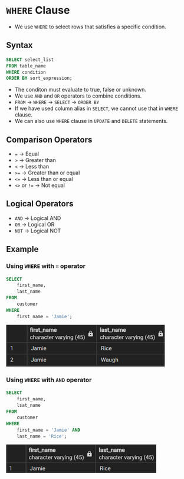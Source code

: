 # `WHERE` Clause

- We use `WHERE` to select rows that satisfies a specific condition.

## Syntax

```sql
SELECT select_list
FROM table_name
WHERE condition
ORDER BY sort_expression;
```

- The conditon must evaluate to true, false or unknown.
- We use `AND` and `OR` operators to combine conditions.
- `FROM` → `WHERE` → `SELECT` → `ORDER BY`
- If we have used column alias in `SELECT`, we cannot use that in `WHERE` clause.
- We can also use `WHERE` clause in `UPDATE` and `DELETE` statements.

## Comparison Operators

- `=` → Equal
- `>` → Greater than
- `<` → Less than
- `>=` → Greater than or equal
- `<=` → Less than or equal
- `<>` or `!=` → Not equal

## Logical Operators

- `AND` → Logical AND
- `OR` → Logical OR
- `NOT` → Logical NOT

## Example

### Using `WHERE` with `=` operator

```sql
SELECT
    first_name,
    last_name
FROM
    customer
WHERE
    first_name = 'Jamie';

```

![Alt text](images/image.png)

### Using `WHERE` with `AND` operator

```sql
SELECT
    first_name,
    lsat_name
FROM
    customer
WHERE
    first_name = 'Jamie' AND
    last_name = 'Rice';
```

![Alt text](images/image-1.png)

